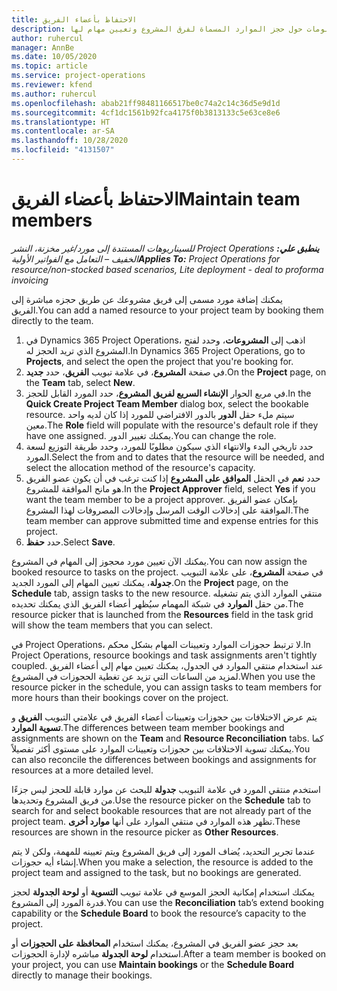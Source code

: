 ```yaml
---
title: الاحتفاظ بأعضاء الفريق
description: يوفر هذا الموضوع معلومات حول حجز الموارد المسماة لفرق المشروع وتعيين مهام لها.
author: ruhercul
manager: AnnBe
ms.date: 10/05/2020
ms.topic: article
ms.service: project-operations
ms.reviewer: kfend
ms.author: ruhercul
ms.openlocfilehash: abab21ff98481166517be0c74a2c14c36d5e9d1d
ms.sourcegitcommit: 4cf1dc1561b92fca4175f0b3813133c5e63ce8e6
ms.translationtype: HT
ms.contentlocale: ar-SA
ms.lasthandoff: 10/28/2020
ms.locfileid: "4131507"
---
```

# <a name="maintain-team-members"></a><span data-ttu-id="7e32b-103">الاحتفاظ بأعضاء الفريق</span><span class="sxs-lookup"><span data-stu-id="7e32b-103">Maintain team members</span></span>

<span data-ttu-id="7e32b-104">_**ينطبق علي:** ‏‫Project Operations للسيناريوهات المستندة إلى مورد/غير مخزنة‬، ‏‫النشر الخفيف – التعامل مع الفواتير الأولية‬_</span><span class="sxs-lookup"><span data-stu-id="7e32b-104">_**Applies To:** Project Operations for resource/non-stocked based scenarios, Lite deployment - deal to proforma invoicing_</span></span>

<span data-ttu-id="7e32b-105">يمكنك إضافة مورد مسمى إلى فريق مشروعك عن طريق حجزه مباشرة إلى الفريق.</span><span class="sxs-lookup"><span data-stu-id="7e32b-105">You can add a named resource to your project team by booking them directly to the team.</span></span>

1. <span data-ttu-id="7e32b-106">في Dynamics 365 Project Operations، اذهب إلى **المشروعات**، وحدد لفتح المشروع الذي تريد الحجز له.</span><span class="sxs-lookup"><span data-stu-id="7e32b-106">In Dynamics 365 Project Operations, go to **Projects**, and select the open the project that you're booking for.</span></span>
2. <span data-ttu-id="7e32b-107">في صفحة **المشروع**، في علامة تبويب **الفريق**، حدد **جديد**.</span><span class="sxs-lookup"><span data-stu-id="7e32b-107">On the **Project** page, on the **Team** tab, select **New**.</span></span> 
3. <span data-ttu-id="7e32b-108">في مربع الحوار **الإنشاء السريع لفريق المشروع**، حدد المورد القابل للحجز.</span><span class="sxs-lookup"><span data-stu-id="7e32b-108">In the **Quick Create Project Team Member** dialog box, select the bookable resource.</span></span> <span data-ttu-id="7e32b-109">سيتم ملء حقل **الدور** بالدور الافتراضي للمورد إذا كان لديه واحد معين.</span><span class="sxs-lookup"><span data-stu-id="7e32b-109">The **Role** field will populate with the resource's default role if they have one assigned.</span></span> <span data-ttu-id="7e32b-110">يمكنك تغيير الدور.</span><span class="sxs-lookup"><span data-stu-id="7e32b-110">You can change the role.</span></span> 
4. <span data-ttu-id="7e32b-111">حدد تاريخي البدء والانتهاء الذي سيكون مطلوبًا للمورد، وحدد طريقة التوزيع لسعة المورد.</span><span class="sxs-lookup"><span data-stu-id="7e32b-111">Select the from and to dates that the resource will be needed, and select the allocation method of the resource's capacity.</span></span> 
5. <span data-ttu-id="7e32b-112">حدد **نعم** في الحقل **الموافق على المشروع** إذا كنت ترغب في أن يكون عضو الفريق هو مانح الموافقة للمشروع.</span><span class="sxs-lookup"><span data-stu-id="7e32b-112">In the **Project Approver** field, select **Yes** if you want the team member to be a project approver.</span></span> <span data-ttu-id="7e32b-113">بإمكان عضو الفريق الموافقة على إدخالات الوقت المرسل وإدخالات المصروفات لهذا المشروع.</span><span class="sxs-lookup"><span data-stu-id="7e32b-113">The team member can approve submitted time and expense entries for this project.</span></span> 
6. <span data-ttu-id="7e32b-114">حدد **حفظ**.</span><span class="sxs-lookup"><span data-stu-id="7e32b-114">Select **Save**.</span></span>

<span data-ttu-id="7e32b-115">يمكنك الآن تعيين مورد محجوز إلى المهام في المشروع.</span><span class="sxs-lookup"><span data-stu-id="7e32b-115">You can now assign the booked resource to tasks on the project.</span></span> <span data-ttu-id="7e32b-116">في صفحة **المشروع**، على علامة التبويب **جدولة**، يمكنك تعيين المهام إلى المورد الجديد.</span><span class="sxs-lookup"><span data-stu-id="7e32b-116">On the **Project** page, on the **Schedule** tab, assign tasks to the new resource.</span></span> <span data-ttu-id="7e32b-117">منتقي الموارد الذي يتم تشغيله من حقل **الموارد** في شبكة المهمام سيُظهر أعضاء الفريق الذي يمكنك تحديده.</span><span class="sxs-lookup"><span data-stu-id="7e32b-117">The resource picker that is launched from the **Resources** field in the task grid will show the team members that you can select.</span></span>


<span data-ttu-id="7e32b-118">في Project Operations، لا ترتبط حجوزات الموارد وتعيينات المهام بشكل محكم.</span><span class="sxs-lookup"><span data-stu-id="7e32b-118">In Project Operations, resource bookings and task assignments aren't tightly coupled.</span></span> <span data-ttu-id="7e32b-119">عند استخدام منتقي الموارد في الجدول، يمكنك تعيين مهام إلى أعضاء الفريق لمزيد من الساعات التي تزيد عن تغطية الحجوزات في المشروع.</span><span class="sxs-lookup"><span data-stu-id="7e32b-119">When you use the resource picker in the schedule, you can assign tasks to team members for more hours than their bookings cover on the project.</span></span>

<span data-ttu-id="7e32b-120">يتم عرض الاختلافات بين حجوزات وتعيينات أعضاء الفريق في علامتي التبويب **الفريق** و **تسوية الموارد**.</span><span class="sxs-lookup"><span data-stu-id="7e32b-120">The differences between team member bookings and assignments are shown on the **Team** and **Resource Reconciliation** tabs.</span></span> <span data-ttu-id="7e32b-121">كما يمكنك تسوية الاختلافات بين حجوزات وتعيينات الموارد على مستوى أكثر تفصيلاً.</span><span class="sxs-lookup"><span data-stu-id="7e32b-121">You can also reconcile the differences between bookings and assignments for resources at a more detailed level.</span></span>

<span data-ttu-id="7e32b-122">استخدم منتقي المورد في علامة التبويب **جدولة** للبحث عن موارد قابلة للحجز ليس جزءًا من فريق المشروع وتحديدها.</span><span class="sxs-lookup"><span data-stu-id="7e32b-122">Use the resource picker on the **Schedule** tab to search for and select bookable resources that are not already part of the project team.</span></span> <span data-ttu-id="7e32b-123">تظهر هذه الموارد في منتقي الموارد على أنها **موارد أخرى**.</span><span class="sxs-lookup"><span data-stu-id="7e32b-123">These resources are shown in the resource picker as **Other Resources**.</span></span>

<span data-ttu-id="7e32b-124">عندما تجرير التحديد، يُضاف المورد إلى فريق المشروع ويتم تعيينه للمهمة، ولكن لا يتم إنشاء أيه حجوزات.</span><span class="sxs-lookup"><span data-stu-id="7e32b-124">When you make a selection, the resource is added to the project team and assigned to the task, but no bookings are generated.</span></span>

<span data-ttu-id="7e32b-125">يمكنك استخدام إمكانية الحجز الموسع في علامة تبويب **التسوية** أو **لوحة الجدولة** لحجز قدرة المورد إلى المشروع.</span><span class="sxs-lookup"><span data-stu-id="7e32b-125">You can use the **Reconciliation** tab’s extend booking capability or the **Schedule Board** to book the resource’s capacity to the project.</span></span>

<span data-ttu-id="7e32b-126">بعد حجز عضو الفريق في المشروع، يمكنك استخدام **المحافظة على الحجوزات** أو استخدام **لوحة الجدولة** مباشره لإدارة الحجوزات.</span><span class="sxs-lookup"><span data-stu-id="7e32b-126">After a team member is booked on your project, you can use **Maintain bookings** or the **Schedule Board** directly to manage their bookings.</span></span>
